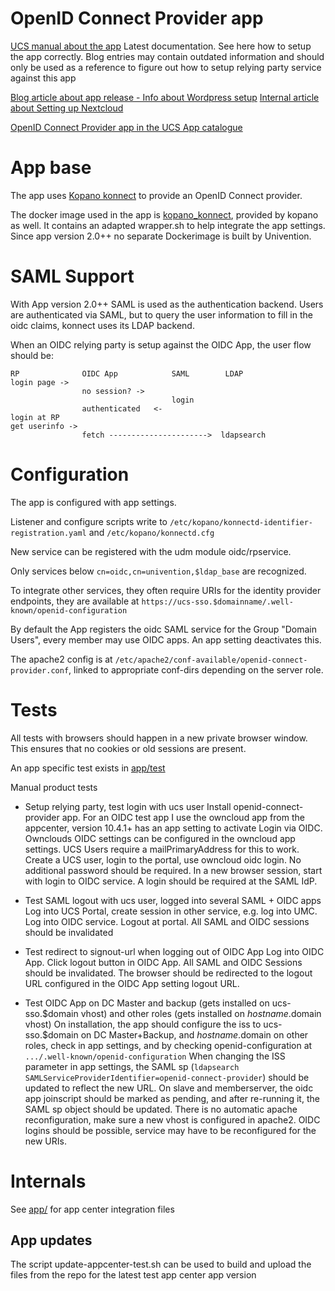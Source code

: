 # OpenID Connect Provider app

[UCS manual about the app](https://docs.software-univention.de/manual-4.4.html#domain:oidc)
Latest documentation. See here how to setup the app correctly. Blog entries may contain outdated information and should only be used as a reference to figure out how to setup relying party service against this app

[Blog article about app release - Info about Wordpress setup](https://www.univention.de/blog-de/2018/12/openid-connect-provider/)
[Internal article about Setting up Nextcloud](https://nissedal.knut.univention.de/~edamrose/oidc_nextcloud_anbindung.html)

[OpenID Connect Provider app in the UCS App catalogue](https://www.univention.de/produkte/univention-app-center/app-katalog/openid-connect-provider/)


# App base

The app uses [Kopano konnect](https://github.com/Kopano-dev/konnect) to provide an OpenID Connect provider.

The docker image used in the app is [kopano_konnect](https://github.com/zokradonh/kopano-docker.git), provided by kopano as well. It contains an adapted wrapper.sh to help integrate the app settings. Since app version 2.0++ no separate Dockerimage is built by Univention.


# SAML Support

With App version 2.0++ SAML is used as the authentication backend. Users are authenticated via SAML, but to query the user information to fill in the oidc claims, konnect uses its LDAP backend.

When an OIDC relying party is setup against the OIDC App, the user flow should be:
```
RP				OIDC App 			SAML		LDAP
login page ->
				no session? ->
									login
				authenticated 	<-
login at RP
get userinfo ->
				fetch ---------------------->  ldapsearch
```

# Configuration

The app is configured with app settings.

Listener and configure scripts write to `/etc/kopano/konnectd-identifier-registration.yaml` and `/etc/kopano/konnectd.cfg`

New service can be registered with the udm module oidc/rpservice.

Only services below `cn=oidc,cn=univention,$ldap_base` are recognized.

To integrate other services, they often require URIs for the identity provider endpoints, they are available at `https://ucs-sso.$domainname/.well-known/openid-configuration`

By default the App registers the oidc SAML service for the Group "Domain Users", every member may use OIDC apps. An app setting deactivates this.

The apache2 config is at `/etc/apache2/conf-available/openid-connect-provider.conf`, linked to appropriate conf-dirs depending on the server role.

# Tests

All tests with browsers should happen in a new private browser window. This ensures that no cookies or old sessions are present.

An app specific test exists in [app/test](app/test)

Manual product tests
- Setup relying party, test login with ucs user
Install openid-connect-provider app. For an OIDC test app I use the owncloud app from the appcenter, version 10.4.1+ has an app setting to activate Login via OIDC. Ownclouds OIDC settings can be configured in the owncloud app settings.
UCS Users require a mailPrimaryAddress for this to work. Create a UCS user, login to the portal, use owncloud oidc login. No additional password should be required. In a new browser session, start with login to OIDC service. A login should be required at the SAML IdP.

- Test SAML logout with ucs user, logged into several SAML + OIDC apps
Log into UCS Portal, create session in other service, e.g. log into UMC. Log into OIDC service. Logout at portal. All SAML and OIDC sessions should be invalidated

- Test redirect to signout-url when logging out of OIDC App
Log into OIDC App. Click logout button in OIDC App. All SAML and OIDC Sessions should be invalidated. The browser should be redirected to the logout URL configured in the OIDC App setting logout URL.

- Test OIDC App on DC Master and backup (gets installed on ucs-sso.$domain vhost) and other roles (gets installed on $hostname.$domain vhost)
On installation, the app should configure the iss to ucs-sso.$domain on DC Master+Backup, and $hostname.$domain on other roles, check in app settings, and by checking openid-configuration at `.../.well-known/openid-configuration`
When changing the ISS parameter in app settings, the SAML sp (`ldapsearch SAMLServiceProviderIdentifier=openid-connect-provider`) should be updated to reflect the new URL. On slave and memberserver, the oidc app joinscript should be marked as pending, and after re-running it, the SAML sp object should be updated. There is no automatic apache reconfiguration, make sure a new vhost is configured in apache2.
OIDC logins should be possible, service may have to be reconfigured for the new URIs.

# Internals

See [app/](app/) for app center integration files

## App updates

The script update-appcenter-test.sh can be used to build and upload the files from the repo for the latest test app center app version
